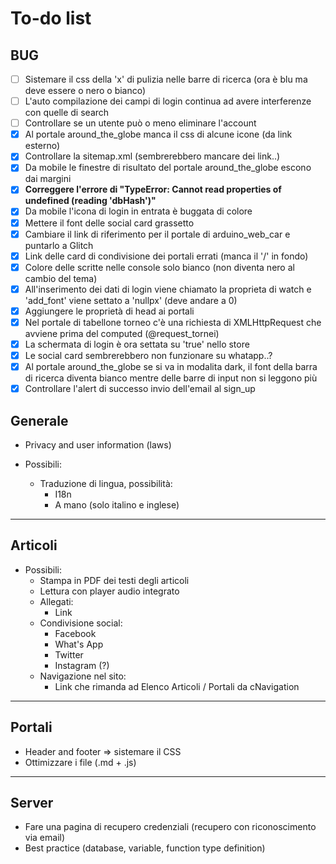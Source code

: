 # To-do list

## BUG

- [ ] Sistemare il css della 'x' di pulizia nelle barre di ricerca (ora è blu ma deve essere o nero o bianco)
- [ ] L'auto compilazione dei campi di login continua ad avere interferenze con quelle di search
- [ ] Controllare se un utente può o meno eliminare l'account
- [x] Al portale around_the_globe manca il css di alcune icone (da link esterno)
- [x] Controllare la sitemap.xml (sembrerebbero mancare dei link..)
- [x] Da mobile le finestre di risultato del portale around_the_globe escono dai margini
- [x] **Correggere l'errore di "TypeError: Cannot read properties of undefined (reading 'dbHash')"**
- [x] Da mobile l'icona di login in entrata è buggata di colore
- [x] Mettere il font delle social card grassetto
- [x] Cambiare il link di riferimento per il portale di arduino_web_car e puntarlo a Glitch
- [x] Link delle card di condivisione dei portali errati (manca il '/' in fondo)
- [x] Colore delle scritte nelle console solo bianco (non diventa nero al cambio del tema)
- [x] All'inserimento dei dati di login viene chiamato la proprieta di watch e 'add_font' viene settato a 'nullpx' (deve andare a 0)
- [x] Aggiungere le proprietà di head ai portali
- [x] Nel portale di tabellone torneo c'è una richiesta di XMLHttpRequest che avviene prima del computed (@request_tornei)
- [x] La schermata di login è ora settata su 'true' nello store
- [x] Le social card sembrerebbero non funzionare su whatapp..?
- [x] Al portale around_the_globe se si va in modalita dark, il font della barra di ricerca diventa bianco mentre delle barre di input non si leggono più
- [x] Controllare l'alert di successo invio dell'email al sign_up

## Generale

- Privacy and user information (laws)

- Possibili:
  - Traduzione di lingua, possibilità:
    - I18n
    - A mano (solo italino e inglese)

---

## Articoli

- Possibili:
  - Stampa in PDF dei testi degli articoli
  - Lettura con player audio integrato
  - Allegati:
    - Link
  - Condivisione social:
    - Facebook
    - What's App
    - Twitter
    - Instagram (?)
  - Navigazione nel sito:
    - Link che rimanda ad Elenco Articoli / Portali da cNavigation

---

## Portali

- Header and footer => sistemare il CSS
- Ottimizzare i file (.md + .js)

---

## Server

- Fare una pagina di recupero credenziali (recupero con riconoscimento via email)
- Best practice (database, variable, function type definition)
